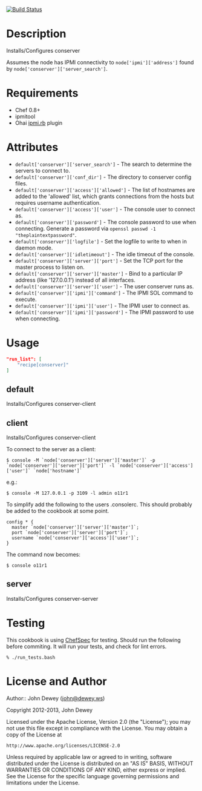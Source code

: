 [![Build Status](https://travis-ci.org/retr0h/cookbook-conserver.png?branch=master)](https://travis-ci.org/retr0h/cookbook-conserver)

Description
===========

Installs/Configures conserver

Assumes the node has IPMI connectivity to `node['ipmi']['address']` found by `node['conserver']['server_search']`.

Requirements
============

* Chef 0.8+
* ipmitool
* Ohai [ipmi.rb](https://bitbucket.org/retr0h/ohai/src) plugin

Attributes
==========

* `default['conserver']['server_search']` - The search to determine the servers to connect to. 
* `default['conserver']['conf_dir']` - The directory to conserver config files.
* `default['conserver']['access']['allowed']` - The list of hostnames are added to the 'allowed' list, which grants connections from the hosts but requires username authentication.
* `default['conserver']['access']['user']` - The console user to connect as.
* `default['conserver']['password']` - The console password to use when connecting.  Generate a password via `openssl passwd -1 "theplaintextpassword"`.
* `default['conserver']['logfile']` - Set the logfile to write to when in daemon mode.
* `default['conserver']['idletimeout']` - The idle timeout of the console.
* `default['conserver']['server']['port']` - Set the TCP port for the master process to listen on.
* `default['conserver']['server']['master']` - Bind to a particular IP address (like '127.0.0.1') instead of all interfaces.
* `default['conserver']['server']['user']` - The user conserver runs as.
* `default['conserver']['ipmi']['command']` - The IPMI SOL command to execute.
* `default['conserver']['ipmi']['user']` - The IPMI user to connect as.
* `default['conserver']['ipmi']['password']` - The IPMI password to use when connecting.

Usage
=====

```json
"run_list": [
    "recipe[conserver]"
]
```

default
----

Installs/Configures conserver-client

client
----

Installs/Configures conserver-client

To connect to the server as a client:

    $ console -M `node['conserver']['server']['master']` -p `node['conserver']['server']['port']` -l `node['conserver']['access']['user']` `node['hostname']`

e.g.:

    $ console -M 127.0.0.1 -p 3109 -l admin o11r1

To simplify add the following to the users .consolerc.  This should probably be added
to the cookbook at some point.

    config * {
      master `node['conserver']['server']['master']`;
      port `node['conserver']['server']['port']`;
      username `node['conserver']['access']['user']`;
    }

The command now becomes:

    $ console o11r1

server
----

Installs/Configures conserver-server

Testing
=====

This cookbook is using [ChefSpec](https://github.com/acrmp/chefspec) for
testing.  Should run the following before commiting.  It will run your tests,
and check for lint errors.

    % ./run_tests.bash

License and Author
==================

Author:: John Dewey (<john@dewey.ws>)

Copyright 2012-2013, John Dewey

Licensed under the Apache License, Version 2.0 (the "License");
you may not use this file except in compliance with the License.
You may obtain a copy of the License at

    http://www.apache.org/licenses/LICENSE-2.0

Unless required by applicable law or agreed to in writing, software
distributed under the License is distributed on an "AS IS" BASIS,
WITHOUT WARRANTIES OR CONDITIONS OF ANY KIND, either express or implied.
See the License for the specific language governing permissions and
limitations under the License.
